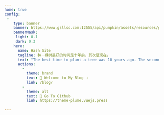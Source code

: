 ```yaml
---
home: true
config:
 -
    type: banner
    banner: https://www.gsllsc.com:12555/api/pumpkin/assets/resources/grass_wind.png
    bannerMask:
     light: 0.1
     dark: 0.3
    hero:
      name: Hash Site
      tagline: 种一棵树最好的时间是十年前，其次是现在。
      text: "The best time to plant a tree was 10 years ago. The second best time is now."
      actions:
        -
          theme: brand
          text: 🌈 Welcome to My Blog →
          link: /blog/
        -
          theme: alt
          text: 📍 Go To Github
          link: https://theme-plume.vuejs.press

---
```


